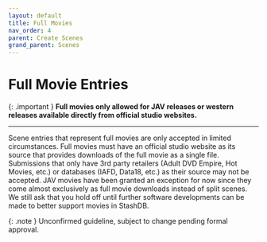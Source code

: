 ```yaml
---
layout: default
title: Full Movies
nav_order: 4
parent: Create Scenes
grand_parent: Scenes
---
```


# Full Movie Entries

{: .important }
**Full movies only allowed for JAV releases or western releases available directly from official studio websites.**

---

Scene entries that represent full movies are only accepted in limited circumstances. Full movies must have an official studio website as its source that provides downloads of the full movie as a single file. Submissions that only have 3rd party retailers (Adult DVD Empire, Hot Movies, etc.) or databases (IAFD, Data18, etc.) as their source may not be accepted. JAV movies have been granted an exception for now since they come almost exclusively as full movie downloads instead of split scenes. We still ask that you hold off until further software developments can be made to better support movies in StashDB.

{: .note }
Unconfirmed guideline, subject to change pending formal approval.
